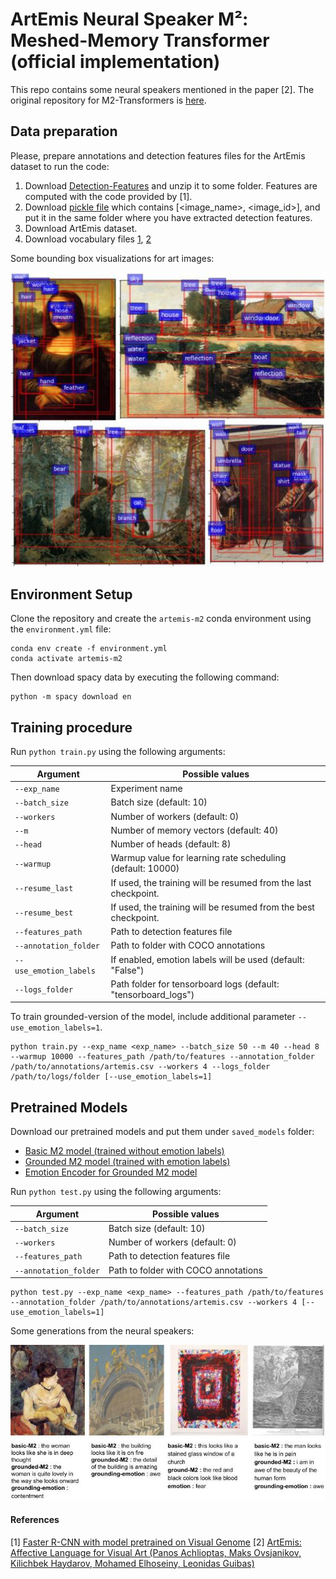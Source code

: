 # ArtEmis Neural Speaker M²: Meshed-Memory Transformer (official implementation)
This repo contains some neural speakers mentioned in the paper [2]. The original repository for M2-Transformers is [here](https://github.com/aimagelab/meshed-memory-transformer).

## Data preparation
Please, prepare annotations and detection features files for the ArtEmis dataset to run the code:
1. Download [Detection-Features](https://drive.google.com/file/d/1PJyaiuPgPAH8uwkAUzezvli89E4EJFSZ/view?usp=sharing) and unzip it to some folder. Features are computed with the code provided by [1].
2. Download [ pickle file](https://drive.google.com/file/d/1gjzGK-D9bqxPjjvYdM51sJSm3Vzvh59G/view?usp=sharing) which contains [<image_name>, <image_id>], and put it in the same folder where you have extracted detection features.
3. Download ArtEmis dataset.
4. Download vocabulary files [1](https://drive.google.com/file/d/1Diy2WRzZrQfTo7j2GdgTiDrY37s98slq/view?usp=sharing), [2](https://drive.google.com/file/d/1tm8gPufGErFe787pH4VBcHSvWw360NOK/view?usp=sharing)

Some bounding box visualizations for art images: 
<p align="center">
<img src="images/art_bbox.jpeg" alt="BBox Features" width=“850”/>
</p>

## Environment Setup
Clone the repository and create the `artemis-m2` conda environment using the `environment.yml` file:
```
conda env create -f environment.yml
conda activate artemis-m2
```

Then download spacy data by executing the following command:
```
python -m spacy download en
```

## Training procedure
Run `python train.py` using the following arguments:

| Argument | Possible values |
|------|------|
| `--exp_name` | Experiment name|
| `--batch_size` | Batch size (default: 10) |
| `--workers` | Number of workers (default: 0) |
| `--m` | Number of memory vectors (default: 40) |
| `--head` | Number of heads (default: 8) |
| `--warmup` | Warmup value for learning rate scheduling (default: 10000) |
| `--resume_last` | If used, the training will be resumed from the last checkpoint. |
| `--resume_best` | If used, the training will be resumed from the best checkpoint. |
| `--features_path` | Path to detection features file |
| `--annotation_folder` | Path to folder with COCO annotations |
| `--use_emotion_labels` | If enabled, emotion labels will be used (default: "False")|
| `--logs_folder` | Path folder for tensorboard logs (default: "tensorboard_logs")|


To train grounded-version of the model, include additional parameter `--use_emotion_labels=1`.
```
python train.py --exp_name <exp_name> --batch_size 50 --m 40 --head 8 --warmup 10000 --features_path /path/to/features --annotation_folder /path/to/annotations/artemis.csv --workers 4 --logs_folder /path/to/logs/folder [--use_emotion_labels=1]
```

## Pretrained Models
Download our pretrained models and put them under `saved_models` folder:
* [Basic M2 model (trained without emotion labels)](https://drive.google.com/file/d/1bNgOyGfTHUnhbiRCTUkcasMotvgCtW6N/view?usp=sharing)
* [Grounded M2 model (trained with emotion labels)](https://drive.google.com/file/d/1Flm_Xl60dQoWq2D98ABYR8Ag6tYiD-dk/view?usp=sharing)
* [Emotion Encoder for Grounded M2 model](https://drive.google.com/file/d/1nV2H8dMcmb3d_njyXtkxppGRcBzzo9t-/view?usp=sharing)

Run `python test.py` using the following arguments:

| Argument | Possible values |
|------|------|
| `--batch_size` | Batch size (default: 10) |
| `--workers` | Number of workers (default: 0) |
| `--features_path` | Path to detection features file |
| `--annotation_folder` | Path to folder with COCO annotations |

```
python test.py --exp_name <exp_name> --features_path /path/to/features --annotation_folder /path/to/annotations/artemis.csv --workers 4 [--use_emotion_labels=1]
```
Some generations from the neural speakers:
<p align="center">
<img src="images/m2_outputs.jpeg" alt="M2 outputs" width="850"/>
</p>

#### References
[1] [Faster R-CNN with model pretrained on Visual Genome](https://github.com/shilrley6/Faster-R-CNN-with-model-pretrained-on-Visual-Genome)
[2] [ArtEmis: Affective Language for Visual Art (Panos Achlioptas, Maks Ovsjanikov, Kilichbek Haydarov, Mohamed Elhoseiny, Leonidas Guibas)
](https://arxiv.org/abs/2101.07396)